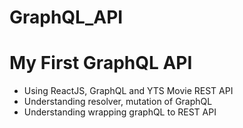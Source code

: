 # GraphQL_API
# My First GraphQL API

- Using ReactJS, GraphQL and YTS Movie REST API
- Understanding resolver, mutation of GraphQL
- Understanding wrapping graphQL to REST API
